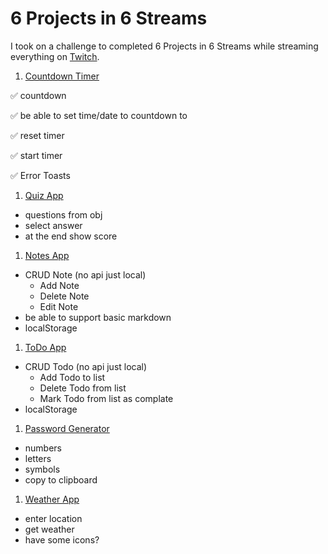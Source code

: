 # 6 Projects in 6 Streams

I took on a challenge to completed 6 Projects in 6 Streams while streaming everything on [Twitch](https://twitch.tv/mrdemonwolf).

1. [Countdown Timer](https://nuxt-timer.surge.sh/)

✅ countdown

✅ be able to set time/date to countdown to

✅ reset timer

✅ start timer

✅ Error Toasts

1. [Quiz App]()

- questions from obj
- select answer
- at the end show score

1. [Notes App]()

- CRUD Note (no api just local)
  - Add Note
  - Delete Note
  - Edit Note
- be able to support basic markdown
- localStorage

1. [ToDo App]()

- CRUD Todo (no api just local)
  - Add Todo to list
  - Delete Todo from list
  - Mark Todo from list as complate
- localStorage

1. [Password Generator]()

- numbers
- letters
- symbols
- copy to clipboard

1. [Weather App]()

- enter location
- get weather
- have some icons?
